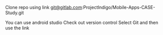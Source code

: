 Clone repo using link
git@gitlab.com:ProjectIndigo/Mobile-Apps-CASE-Study.git

You can use android studio
    Check out version control
    Select Git
    and then use the link